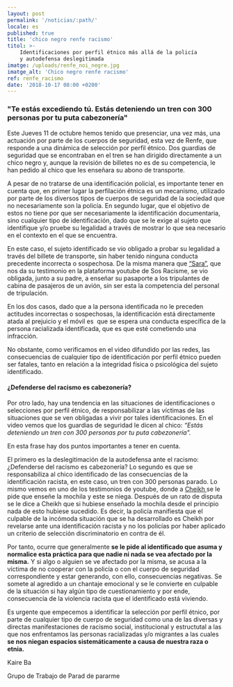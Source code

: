 ```yaml
---
layout: post
permalink: '/noticias/:path/'
locale: es
published: true
title: 'chico negro renfe racismo'
titol: >-
    Identificaciones por perfil étnico más allá de la policía
    y autodefensa deslegitimada
imatge: /uploads/renfe_noi_negre.jpg
imatge_alt: 'Chico negro renfe racismo'
ref: renfe_racismo
date: '2018-10-17 08:00 +0200'
---
```

### "Te estás excediendo tú. Estás deteniendo un tren con 300 personas por tu puta cabezonería"

Este Jueves 11 de octubre hemos tenido que presenciar, una vez más, una actuación por parte de los cuerpos de seguridad, esta vez de Renfe, que responde a una dinámica de selección por perfil étnico. Dos guardias de seguridad que se encontraban en el tren se han dirigido directamente a un chico negro y, aunque la revisión de billetes no es de su competencia, le han pedido al chico que les enseñara su abono de transporte.

A pesar de no tratarse de una identificación policial, es importante tener en cuenta que, en primer lugar la perfilación étnica es un mecanismo, utilizado por parte de los diversos tipos de cuerpos de seguridad de la sociedad que no necesariamente son la policía. En segundo lugar, que el objetivo de estos no tiene por que ser necesariamente la identificación documentaria, sino cualquier tipo de identificación, dado que se le exige al sujeto que identifique y/o pruebe su legalidad a través de mostrar lo que sea necesario en el contexto en el que se encuentra.

En este caso, el sujeto identificado se vio obligado a probar su legalidad a través del billete de transporte, sin haber tenido ninguna conducta precedente incorrecta o sospechosa. De la misma manera que [“Sara”](https://www.pareudepararme.org/testimonios/si-nos-callamos-nadie-nos-va-a-tener-en-cuenta/), que nos da su testimonio en la plataforma youtube de Sos Racisme, se vio obligada, junto a su padre, a enseñar su pasaporte a los tripulantes de cabina de pasajeros de un avión, sin ser esta la competencia del personal de tripulación.

En los dos casos, dado que a la persona identificada no le preceden actitudes incorrectas o sospechosas, la identificación está directamente atada al prejuicio y el móvil es  que se espera una conducta específica de la persona racializada identificada, que es que esté cometiendo una infracción.

No obstante, como verificamos en el video difundido por las redes, las consecuencias de cualquier tipo de identificación por perfil étnico pueden ser fatales, tanto en relación a la integridad física o psicológica del sujeto identificado.

#### ¿Defenderse del racismo es cabezonería?

Por otro lado, hay una tendencia en las situaciones de identificaciones o selecciones por perfil étnico, de responsabilizar a las víctimas de las situaciones que se ven obligadas a vivir por tales identificaciones. En el video vemos que los guardias de seguridad le dicen al chico: _“Estás deteniendo un tren con 300 personas por tu puta cabezonería"._

En esta frase hay dos puntos importantes a tener en cuenta.

El primero es la deslegitimación de la autodefensa ante el racismo: ¿Defenderse del racismo es cabezonería? Lo segundo es que se responsabiliza al chico identificado de las consecuencias de la identificación racista, en este caso, un tren con 300 personas parado. Lo mismo vemos en uno de los testimonios de youtube, donde a [Cheikh ](https://www.pareudepararme.org/testimonios/ensename-la-mochila/)se le pide que enseñe la mochila y este se niega. Después de un rato de disputa se le dice a Cheikh que si hubiese enseñado la mochila desde el principio nada de esto hubiese sucedido. Es decir, la policía manifiesta que el culpable de la incómoda situación que se ha desarrollado es Cheikh por revelarse ante una identificación racista y no los policías por haber aplicado un criterio de selección discriminatorio en contra de él.

Por tanto, ocurre que generalmente **se le pide al identificado que asuma y normalice esta práctica para que nadie ni nada se vea afectado por la misma.** Y si algo o alguien se ve afectado por la misma, se acusa a la víctima de no cooperar con la policía o con el cuerpo de seguridad correspondiente y estar generando, con ello, consecuencias negativas. Se somete al agredido a un chantaje emocional y se le convierte en culpable de la situación si hay algún tipo de cuestionamiento y por ende, consecuencia de la violencia racista que el identificado está viviendo.

Es urgente que empecemos a identificar la selección por perfil étnico, por parte de cualquier tipo de cuerpo de seguridad como una de las diversas y directas manifestaciones de racismo social, institucional y estructutal a las que nos enfrentamos las personas racializadas y/o migrantes a las cuales **se nos niegan espacios sistemáticamente a causa de nuestra raza o etnia.**

Kaire Ba

Grupo de Trabajo de Parad de pararme
